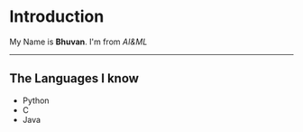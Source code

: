 # Introduction
My Name  is **Bhuvan**. I'm from *AI&ML* 

---

## The Languages I know
- Python
- C
- Java